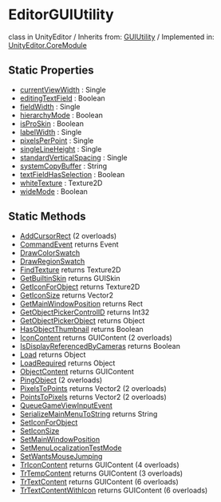 # EditorGUIUtility
class in UnityEditor
 / Inherits from: <a href="https://docs.unity3d.com/6000.2/Documentation/ScriptReference/GUIUtility.html">GUIUtility</a> / Implemented in: <a href="https://docs.unity3d.com/6000.2/Documentation/ScriptReference/UnityEditor.CoreModule.html">UnityEditor.CoreModule</a>

## Static Properties
- <a href="https://docs.unity3d.com/6000.2/Documentation/ScriptReference/EditorGUIUtility-currentViewWidth.html">currentViewWidth</a> : Single
- <a href="https://docs.unity3d.com/6000.2/Documentation/ScriptReference/EditorGUIUtility-editingTextField.html">editingTextField</a> : Boolean
- <a href="https://docs.unity3d.com/6000.2/Documentation/ScriptReference/EditorGUIUtility-fieldWidth.html">fieldWidth</a> : Single
- <a href="https://docs.unity3d.com/6000.2/Documentation/ScriptReference/EditorGUIUtility-hierarchyMode.html">hierarchyMode</a> : Boolean
- <a href="https://docs.unity3d.com/6000.2/Documentation/ScriptReference/EditorGUIUtility-isProSkin.html">isProSkin</a> : Boolean
- <a href="https://docs.unity3d.com/6000.2/Documentation/ScriptReference/EditorGUIUtility-labelWidth.html">labelWidth</a> : Single
- <a href="https://docs.unity3d.com/6000.2/Documentation/ScriptReference/EditorGUIUtility-pixelsPerPoint.html">pixelsPerPoint</a> : Single
- <a href="https://docs.unity3d.com/6000.2/Documentation/ScriptReference/EditorGUIUtility-singleLineHeight.html">singleLineHeight</a> : Single
- <a href="https://docs.unity3d.com/6000.2/Documentation/ScriptReference/EditorGUIUtility-standardVerticalSpacing.html">standardVerticalSpacing</a> : Single
- <a href="https://docs.unity3d.com/6000.2/Documentation/ScriptReference/EditorGUIUtility-systemCopyBuffer.html">systemCopyBuffer</a> : String
- <a href="https://docs.unity3d.com/6000.2/Documentation/ScriptReference/EditorGUIUtility-textFieldHasSelection.html">textFieldHasSelection</a> : Boolean
- <a href="https://docs.unity3d.com/6000.2/Documentation/ScriptReference/EditorGUIUtility-whiteTexture.html">whiteTexture</a> : Texture2D
- <a href="https://docs.unity3d.com/6000.2/Documentation/ScriptReference/EditorGUIUtility-wideMode.html">wideMode</a> : Boolean

## Static Methods
- <a href="https://docs.unity3d.com/6000.2/Documentation/ScriptReference/EditorGUIUtility.AddCursorRect.html">AddCursorRect</a> (2 overloads)
- <a href="https://docs.unity3d.com/6000.2/Documentation/ScriptReference/EditorGUIUtility.CommandEvent.html">CommandEvent</a> returns Event
- <a href="https://docs.unity3d.com/6000.2/Documentation/ScriptReference/EditorGUIUtility.DrawColorSwatch.html">DrawColorSwatch</a>
- <a href="https://docs.unity3d.com/6000.2/Documentation/ScriptReference/EditorGUIUtility.DrawRegionSwatch.html">DrawRegionSwatch</a>
- <a href="https://docs.unity3d.com/6000.2/Documentation/ScriptReference/EditorGUIUtility.FindTexture.html">FindTexture</a> returns Texture2D
- <a href="https://docs.unity3d.com/6000.2/Documentation/ScriptReference/EditorGUIUtility.GetBuiltinSkin.html">GetBuiltinSkin</a> returns GUISkin
- <a href="https://docs.unity3d.com/6000.2/Documentation/ScriptReference/EditorGUIUtility.GetIconForObject.html">GetIconForObject</a> returns Texture2D
- <a href="https://docs.unity3d.com/6000.2/Documentation/ScriptReference/EditorGUIUtility.GetIconSize.html">GetIconSize</a> returns Vector2
- <a href="https://docs.unity3d.com/6000.2/Documentation/ScriptReference/EditorGUIUtility.GetMainWindowPosition.html">GetMainWindowPosition</a> returns Rect
- <a href="https://docs.unity3d.com/6000.2/Documentation/ScriptReference/EditorGUIUtility.GetObjectPickerControlID.html">GetObjectPickerControlID</a> returns Int32
- <a href="https://docs.unity3d.com/6000.2/Documentation/ScriptReference/EditorGUIUtility.GetObjectPickerObject.html">GetObjectPickerObject</a> returns Object
- <a href="https://docs.unity3d.com/6000.2/Documentation/ScriptReference/EditorGUIUtility.HasObjectThumbnail.html">HasObjectThumbnail</a> returns Boolean
- <a href="https://docs.unity3d.com/6000.2/Documentation/ScriptReference/EditorGUIUtility.IconContent.html">IconContent</a> returns GUIContent (2 overloads)
- <a href="https://docs.unity3d.com/6000.2/Documentation/ScriptReference/EditorGUIUtility.IsDisplayReferencedByCameras.html">IsDisplayReferencedByCameras</a> returns Boolean
- <a href="https://docs.unity3d.com/6000.2/Documentation/ScriptReference/EditorGUIUtility.Load.html">Load</a> returns Object
- <a href="https://docs.unity3d.com/6000.2/Documentation/ScriptReference/EditorGUIUtility.LoadRequired.html">LoadRequired</a> returns Object
- <a href="https://docs.unity3d.com/6000.2/Documentation/ScriptReference/EditorGUIUtility.ObjectContent.html">ObjectContent</a> returns GUIContent
- <a href="https://docs.unity3d.com/6000.2/Documentation/ScriptReference/EditorGUIUtility.PingObject.html">PingObject</a> (2 overloads)
- <a href="https://docs.unity3d.com/6000.2/Documentation/ScriptReference/EditorGUIUtility.PixelsToPoints.html">PixelsToPoints</a> returns Vector2 (2 overloads)
- <a href="https://docs.unity3d.com/6000.2/Documentation/ScriptReference/EditorGUIUtility.PointsToPixels.html">PointsToPixels</a> returns Vector2 (2 overloads)
- <a href="https://docs.unity3d.com/6000.2/Documentation/ScriptReference/EditorGUIUtility.QueueGameViewInputEvent.html">QueueGameViewInputEvent</a>
- <a href="https://docs.unity3d.com/6000.2/Documentation/ScriptReference/EditorGUIUtility.SerializeMainMenuToString.html">SerializeMainMenuToString</a> returns String
- <a href="https://docs.unity3d.com/6000.2/Documentation/ScriptReference/EditorGUIUtility.SetIconForObject.html">SetIconForObject</a>
- <a href="https://docs.unity3d.com/6000.2/Documentation/ScriptReference/EditorGUIUtility.SetIconSize.html">SetIconSize</a>
- <a href="https://docs.unity3d.com/6000.2/Documentation/ScriptReference/EditorGUIUtility.SetMainWindowPosition.html">SetMainWindowPosition</a>
- <a href="https://docs.unity3d.com/6000.2/Documentation/ScriptReference/EditorGUIUtility.SetMenuLocalizationTestMode.html">SetMenuLocalizationTestMode</a>
- <a href="https://docs.unity3d.com/6000.2/Documentation/ScriptReference/EditorGUIUtility.SetWantsMouseJumping.html">SetWantsMouseJumping</a>
- <a href="https://docs.unity3d.com/6000.2/Documentation/ScriptReference/EditorGUIUtility.TrIconContent.html">TrIconContent</a> returns GUIContent (4 overloads)
- <a href="https://docs.unity3d.com/6000.2/Documentation/ScriptReference/EditorGUIUtility.TrTempContent.html">TrTempContent</a> returns GUIContent (3 overloads)
- <a href="https://docs.unity3d.com/6000.2/Documentation/ScriptReference/EditorGUIUtility.TrTextContent.html">TrTextContent</a> returns GUIContent (6 overloads)
- <a href="https://docs.unity3d.com/6000.2/Documentation/ScriptReference/EditorGUIUtility.TrTextContentWithIcon.html">TrTextContentWithIcon</a> returns GUIContent (6 overloads)

